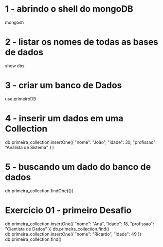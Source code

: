 # 1 - abrindo o shell do mongoDB

mongosh

# 2 - listar os nomes de todas as bases de dados 

show dbs


# 3 - criar um banco de Dados

use primeiroDB

# 4 - inserir um dados em uma Collection

db.primeira_collection.insertOne({ "nome": "João", "idade": 30, "profissao": "Análista de Sistema" } )

# 5 - buscando um dado do banco de dados

db.primeira_collection.findOne({})

# Exercício 01 - primeiro Desafio

db.primeira_collection.insertOne({ "nome": "Ana", "idade": 18, "profissao": "Cientista de Dados" })
db.primeira_collection.find()
db.primeira_collection.insertOne({ "nome": "Ricardo", "idade": 49 })
db.primeira_collection.find()